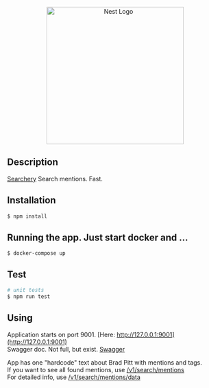 <p align="center">
  <a href="http://nestjs.com/" target="blank"><img src="https://nestjs.com/img/logo_text.svg" width="320" alt="Nest Logo" /></a>
</p>




## Description

[Searchery](https://github.com/tyku/tag-replacer) Search mentions. Fast.

## Installation

```bash
$ npm install
```

## Running the app. Just start docker and ...

```
$ docker-compose up
```

## Test

```bash
# unit tests
$ npm run test
```
## Using

Application starts on port 9001. [Here: http://127.0.0.1:9001](http://127.0.0.1:9001) <br/>
Swagger doc. Not full, but exist. [Swagger](http://127.0.0.1:9001/swagger) <br/>

App has one "hardcode" text about Brad Pitt with mentions and tags.<br/>
If you want to see all found mentions, use [/v1/search/mentions](http://127.0.0.1:9001/v1/search) <br/>
For detailed info, use [/v1/search/mentions/data](http://127.0.0.1:9001/v1/search) <br/>
